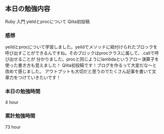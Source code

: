 ## 本日の勉強内容

Ruby 入門 yieldとprocについて
Qiita初投稿

### 感想

yeildとprocについて学習しました。yeildでメソッドに紐付けられたブロックを
呼び出すことができるんですね。そのブロックはprocクラスに属して、.callで呼び出せることが
分かりました。procと同じようにlambdaというアロー演算子を使った書き方も覚えました！
Qiita初投稿です！ブログを作るって大変だな〜と改めて感じました。
アウトプットも大切だと思うのでたくさん記事を書いて文章力をつけていきたいです！
### 本日の勉強時間

4 hour

### 累計勉強時間

73 hour